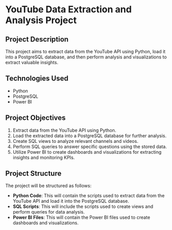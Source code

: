 # YouTube Data Extraction and Analysis Project

## Project Description
This project aims to extract data from the YouTube API using Python, load it into a PostgreSQL database, and then perform analysis and visualizations to extract valuable insights.

## Technologies Used
- Python
- PostgreSQL
- Power BI

## Project Objectives
1. Extract data from the YouTube API using Python.
2. Load the extracted data into a PostgreSQL database for further analysis.
3. Create SQL views to analyze relevant channels and videos.
4. Perform SQL queries to answer specific questions using the stored data.
5. Utilize Power BI to create dashboards and visualizations for extracting insights and monitoring KPIs.

## Project Structure
The project will be structured as follows:
- **Python Code**: This will contain the scripts used to extract data from the YouTube API and load it into the PostgreSQL database.
- **SQL Scripts**: This will include the scripts used to create views and perform queries for data analysis.
- **Power BI Files**: This will contain the Power BI files used to create dashboards and visualizations.